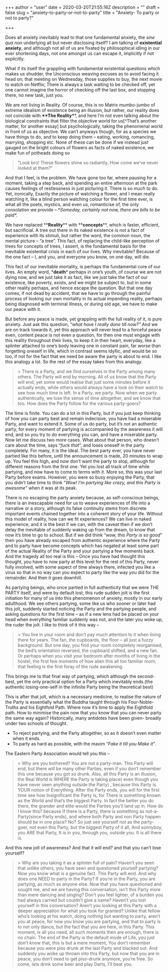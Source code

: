 +++
author = "user"
date = 2020-03-20T21:55:16Z
description = ""
draft = false
slug = "anxiety-to-party-or-not-to-party"
title = "Anxiety- To party or not to party?"

+++


<p>Does all anxiety inevitably lead to that one fundamental anxiety, the <em>sine qua non</em> underlying all but never disclosing itself? I am talking of <strong>existential anxiety</strong>, and although not all of us are fixated by philosophical idling in our ever shortening days, not one amongst us can escape it, implicitly if not explicitly.</p>
<p>What if its itself the grappling with fundamental existential questions which makes us shudder, the Unconscious weaving excuses as to avoid facing it head on; that meeting on Wednesday, those supplies to buy, the next movie to watch on Netflix; There is always a task waiting to be checked off, yet one cannot imagine the horror of checking off the last box, and stopping there, no new task, just you.</p>
<p>We are not living in Reality. Of course, this is no Matrix mumbo-jumbo of extreme idealism of existence being an illusion, but rather, our reality does not coincide with <b>**The Reality*</b>*, and here I’m not even talking about the biological constraints that filter the objective world for us[^That’s another matter, for another essay] but psychologically, taking the phenomenal world in front of us as objective. We can’t anyways though, for as a species we have things to do, and to keep doing them &#8211; eating, working, romancing, marrying, shopping etc. None of these can be done if we instead just gauged on the bright colours of flowers as facts of naked existence, we make fun of potheads doing so</p>
<blockquote><p>“Look bro! These flowers shine so radiantly, How come we’ve never looked at them?”</p></blockquote>
<p>And that I feel, is the problem. We have gone too far, where pausing for a moment, taking a step back, and spending an entire afternoon at the park causes feelings of restlessness in just picturing it. There is so much to do. Yet, ironically, Exactly the picture of watching a flower, and I mean really watching it, like a blind person watching colour for the first time ever, is what all the poets, mystics, and even us, romanticise of, the only consolation we provide &#8211; *<i>Someday, certainly not now, there are bills to be paid*.</i></p>
<p>We have replaced **<b>Reality</b>** with **<b>concepts</b>**, which is faster, efficient, but sacrificial. A tree out there in its naked existence is not a fact of experience with its stimuli, but rather the word, the common noun, the mental picture &#8211; “a tree”. This fact, of replacing the child-like perception of trees for concepts of trees, I assert, is the fundamental basis for the inevitable existential crisis in each of our lives. Why inevitable? Because of the one fact &#8211; I, and you, and everyone you know, on one day, will die.</p>
<p>This fact of our inevitable mortality, is perhaps the fundamental core of our lives. An empty word, *<b>death</b>* perhaps in one’s youth, of course we are not dying now, and we just take it as fact, like we just take the fact of our existence, like poverty, exists, and we might be subject to, but in some other reality perhaps, and hence escape the question. But that one day comes, if not dead by accident, that we have to go through the painful process of looking our own mortality in its actual impending reality, perhaps being diagnosed with terminal illness, or during old age, we have to make our peace with it.</p>
<p>But before any peace is made, yet grappling with the full reality of it, is pure anxiety. Just ask this question, “<i>what have I really done till now?”</i> And we are on track towards it, yet this approach will never lead to a forceful peace even, content peace is not even a question, for then one must engage with this reality throughout their lives, to keep it in their heart, everyday, like a splinter attached to one’s body leaving one in constant pain, far worse than forgetting oneself in life, which in contrast seems idyllic, and would be so too, if not for the fact that we need be aware the party is about to end. I like this analogy a lot. So the rest of the essay takes from this analogy.</p>
<blockquote><p>&gt; There is a Party, and we find ourselves in the Party among many others. The Party will end by morning. All of us know that the Party will end, yet some would realise that just some minutes before it actually ends, while others would always have a look on their watch to see how much time is left. In a Party, we party. Now when we party authentically, we lose the sense of time altogether, and we know that too. How does the Party follow for the various party-goers?</p></blockquote>
<p>The time is finite. You can do a lot in this Party, but if you just keep thinking of how you can party best and remain indecisive, you have had a miserable Party, and want to extend it. Some of us do party, but it’s not an authentic party, for every moment of partying is accompanied by the awareness it will end, and so you try to do everything you can, and have a miserable party. Now let me discuss two more cases. What about that person, who doesn’t care about the time, says “<i>fuck that</i>”, and loses oneself in the party completely. For many, it is the ideal. The best party ever, you have never partied like this before, until the announcement is made, 20 minutes to wrap up. You feel this high, and now don’t want the party to stop, although for different reasons from the first one. Yet you lost all track of time while partying, and now have to come to terms with it. More so, this was your last Party before exams. However, you were so busy enjoying the Party, that you didn’t take time to think “<i>Wow! I’m partying like crazy, and this Party is awesome”</i> when it was at its peak.</p>
<p>There is no escaping the party anxiety because, as self-conscious beings, there is an inescapable need for us to weave experiences of life into a narrative or a story, although its false continuity stems from discrete important events chained together into a coherent story of your life. Without this model of reality, how can we fit experiences? We can live in naked experience, and it is the best if we can, with the caveat then if we don’t delay the inevitable of suddenly waking up from the dream, to know that now it’s time to go to school. But if we did think “<i>wow, this Party is so good</i>” then you have already escaped from authentic experience where the Party and to party have become concepts which has negated at least some part of the actual Reality of the Party and your partying a few moments back. And the tragedy all too real is this &#8211; Once you have had thought this thought, you have to now party at this level for the rest of this Party, never fully involved, with some aspect of time always there, infected you like a virus so that in no way can you expect to party like the way you did for the remainder. And then it goes downhill.</p>
<p>As partying beings, who once partied in full authenticity that we were THE PARTY itself, and were by default lost, this rude sudden jolt is the first initiation for many of us into this phenomenon of anxiety, mostly in our early adulthood. We see others partying, some like us who sooner or later had this jolt, suddenly started noticing the Party and the partying people, and asking questions for the first time &#8211; as if a new lens had be placed on your head when everything familiar suddenly was not, and the later you woke up, the ruder the jolt. I like to think of it this way &#8211;</p>
<blockquote><p>&gt; You live in your room and don’t pay much attention to it when living there for years. The fan, the cupboards, the floor &#8211; all just a fuzzy background. But one day, you find your room completely reorganised, the bed’s orientation reversed, the cupboard shifted, and a new fan. Or perhaps when you visit your bedroom after months of living in the hostel, the first few moments of how alien this all too familiar room, that feeling is the first foray of the rude awakening.</p></blockquote>
<p>This brings me to that final way of partying, which although the second-best, yet the only practical option for a Party which inevitably ends.(the authentic losing-one-self in the infinite Party being the theoretical best)</p>
<p>This is after that jolt, which is a necessary medicine, to realise the nature of the Party is essentially what the Buddha taught through his Four-Noble-Truths and his Eightfold Path. Where now it’s time to apply the Eightfold path. How to minimise the pain now that you know that you can never party the same way again? Historically, many antidotes have been given- broadly under two schools of thought.</p>
<ul>
<li>To reject partying, and the Party altogether, so as it doesn’t even matter when it ends.</li>
<li>To party as hard as possible, with the maxim “<i>Fake it till you Make it”</i>.</li>
</ul>
<p>The Eastern Party Association would tell you this &#8211;</p>
<blockquote><p>&gt; Why are you bothered? You are not a party-man. This Party will end, but there will be many other Parties, even if you don’t remember this one because you got so drunk. Also, all this Party is an illusion, the Real World is WHERE the Party is taking place( even though you have never seen anything outside the Party) , because this Party is YOUR notion of Everything. After the Party ends, you will for the first time see how Insignificant the Party is, for There is something known as the World and that’s the biggest Party. In fact the better you do there, the grander and elite would the Parties you’ll land up in. How do I know this? because If there is a Party, there is something as not-a-Party(since Party ends), and where both Party and non Party happen should be in one place? No? So just see yourself not as the party-goer, not even this Party, but the biggest Party of it all, And sonnyboy, you ARE that Party, It is in you, through you, outside you. It is all there is.</p></blockquote>
<p>And this new jolt of awareness? And that it will end? and that you can’t lose yourself?</p>
<blockquote><p>&gt; Why are you taking it as a splinter full of pain? Haven’t you seen that unlike others, you have seen and questioned yourself partying? Now you know what is a genuine fact. This Party will end. And why does one NEED to party in the Party? If you’re in the Party, you are partying, as much as anyone else. Now that you have questioned and sought me, and we are having this conversation, isn’t this Party more than mere dancing and singing? Don’t you feel lighter, of a burden you had always carried but couldn’t give a name? Haven’t you lost yourself in this conversation? Aren’t you looking at this Party with a deeper appreciation for what you took for granted? Unlike that fellow who’s looking at his watch, doing nothing but wanting to party, aren’t you at peace, for now you know you are partying, and that to party is to not only dance, but the fact that you are here, in this Party. This moment, is all you need, all such moments then are enough, there is no chain. The end of the Party is the default mode of Life, you just don’t know that, this is but a mere moment, You don’t remember because you were piss drunk at the last Party and blacked out. And suddenly you woke up thrown into this Party, but now that you are in peace, you don’t need to get piss-drunk anymore, you’re free. So come, lets drink some beer and play Darts, I’ll beat you.</p></blockquote>
<p>&nbsp;</p>



